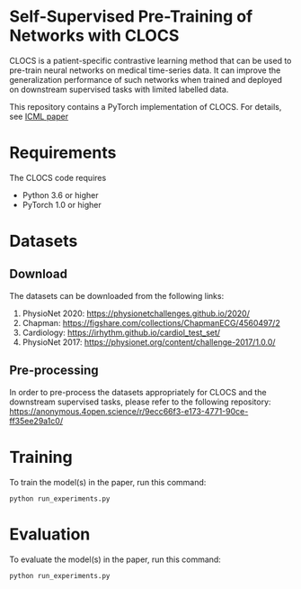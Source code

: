 # Self-Supervised Pre-Training of Networks with CLOCS

CLOCS is a patient-specific contrastive learning method that can be used to pre-train neural networks on medical time-series data. It can improve the generalization performance of such networks when trained and deployed on downstream supervised tasks with limited labelled data.

This repository contains a PyTorch implementation of CLOCS. For details, see 
[ICML paper](http://proceedings.mlr.press/v139/kiyasseh21a/kiyasseh21a.pdf)

# Requirements

The CLOCS code requires

* Python 3.6 or higher
* PyTorch 1.0 or higher

# Datasets

## Download

The datasets can be downloaded from the following links:

1) PhysioNet 2020: https://physionetchallenges.github.io/2020/
2) Chapman: https://figshare.com/collections/ChapmanECG/4560497/2
3) Cardiology: https://irhythm.github.io/cardiol_test_set/
4) PhysioNet 2017: https://physionet.org/content/challenge-2017/1.0.0/

## Pre-processing

In order to pre-process the datasets appropriately for CLOCS and the downstream supervised tasks, please refer to the following repository: https://anonymous.4open.science/r/9ecc66f3-e173-4771-90ce-ff35ee29a1c0/

# Training

To train the model(s) in the paper, run this command:

```
python run_experiments.py
```

# Evaluation

To evaluate the model(s) in the paper, run this command:

```
python run_experiments.py
```

